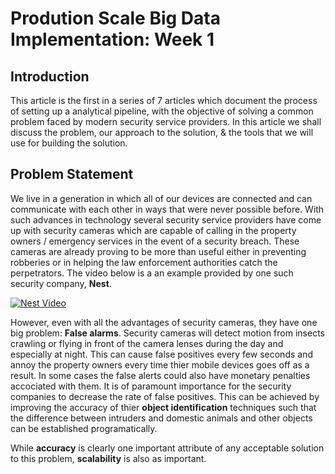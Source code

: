 # Prodution Scale Big Data Implementation: Week 1
## Introduction
This article is the first in a series of 7 articles which document the process of setting up a analytical pipeline, with the objective of solving a common problem faced by modern security service providers. In this article we shall discuss the problem, our approach to the solution, & the tools that we will use for building the solution.

## Problem Statement
We live in a generation in which all of our devices are connected and can communicate with each other in ways that were never possible before. With such advances in technology several security service providers have come up with security cameras which are capable of calling in the property owners / emergency services in the event of a security breach. These cameras are already proving to be more than useful either in preventing robberies or in helping the law enforcement authorities catch the perpetrators. The video below is a an example provided by one such security company, **Nest**.

[![Nest Video](https://img.youtube.com/vi/CVnU1nowH0I/0.jpg)](https://www.youtube.com/watch?v=CVnU1nowH0I)

However, even with all the advantages of security cameras, they have one big problem: **False alarms**. Security cameras will detect motion from insects crawling or flying in front of the camera lenses during the day and especially at night. This can cause false positives every few seconds and annoy the property owners every time thier mobile devices goes off as a result. In some cases the false alerts could also have monetary penalties accociated with them.
It is of paramount importance for the security companies to decrease the rate of false positives. This can be achieved by improving the accuracy of thier **object identification** techniques such that the difference between intruders and domestic animals and other objects can be established programatically. 

While **accuracy** is clearly one important attribute of any acceptable solution to this problem, **scalability** is also as important.


